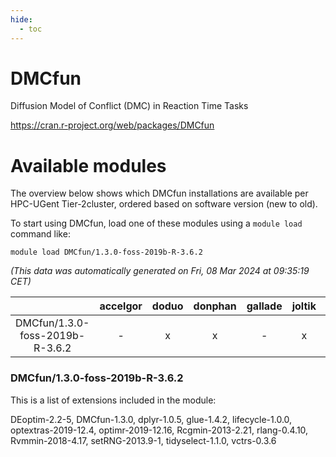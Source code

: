 ```yaml
---
hide:
  - toc
---
```


DMCfun
======


Diffusion Model of Conflict (DMC) in Reaction Time Tasks

https://cran.r-project.org/web/packages/DMCfun
# Available modules


The overview below shows which DMCfun installations are available per HPC-UGent Tier-2cluster, ordered based on software version (new to old).

To start using DMCfun, load one of these modules using a `module load` command like:

```shell
module load DMCfun/1.3.0-foss-2019b-R-3.6.2
```

*(This data was automatically generated on Fri, 08 Mar 2024 at 09:35:19 CET)*  

| |accelgor|doduo|donphan|gallade|joltik|skitty|
| :---: | :---: | :---: | :---: | :---: | :---: | :---: |
|DMCfun/1.3.0-foss-2019b-R-3.6.2|-|x|x|-|x|x|


### DMCfun/1.3.0-foss-2019b-R-3.6.2

This is a list of extensions included in the module:

DEoptim-2.2-5, DMCfun-1.3.0, dplyr-1.0.5, glue-1.4.2, lifecycle-1.0.0, optextras-2019-12.4, optimr-2019-12.16, Rcgmin-2013-2.21, rlang-0.4.10, Rvmmin-2018-4.17, setRNG-2013.9-1, tidyselect-1.1.0, vctrs-0.3.6